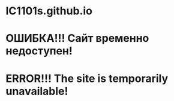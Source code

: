 # IC1101s.github.io 
# ОШИБКА!!! Сайт временно недоступен! 
# ERROR!!! The site is temporarily unavailable!
